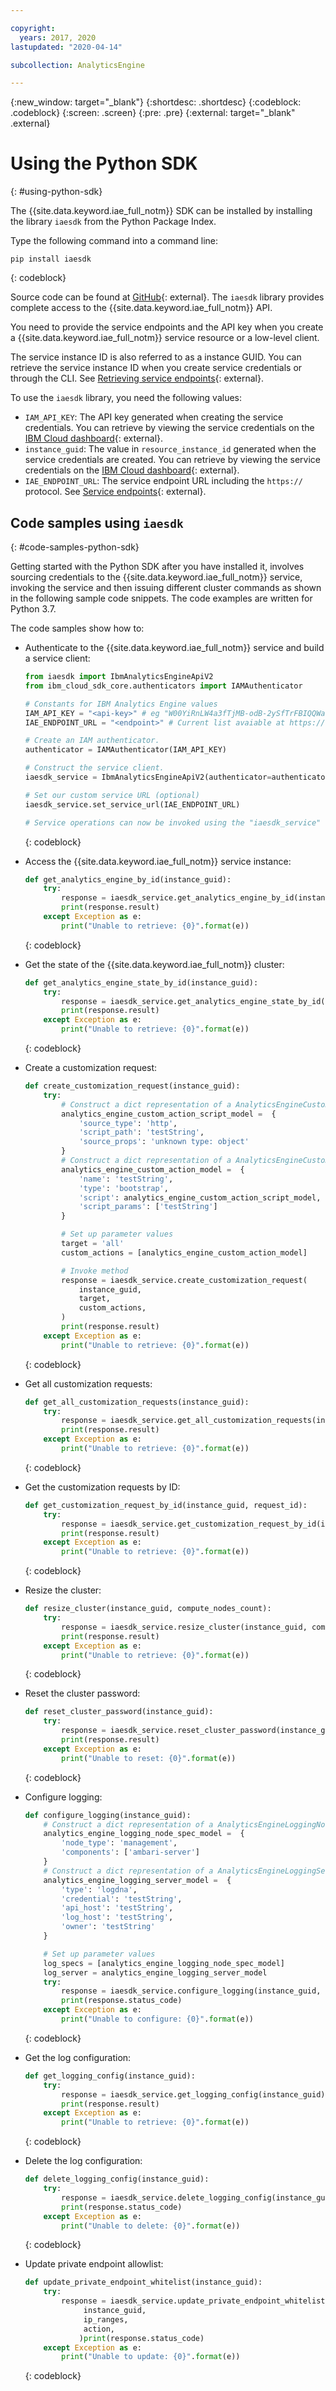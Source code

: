 ```yaml
---

copyright:
  years: 2017, 2020
lastupdated: "2020-04-14"

subcollection: AnalyticsEngine

---
```


<!-- Attribute definitions -->
{:new_window: target="_blank"}
{:shortdesc: .shortdesc}
{:codeblock: .codeblock}
{:screen: .screen}
{:pre: .pre}
{:external: target="_blank" .external}

# Using the Python SDK
{: #using-python-sdk}

The {{site.data.keyword.iae_full_notm}} SDK can be installed by installing the library `iaesdk` from the Python Package Index.

Type the following command into a command line:
```
pip install iaesdk
```
{: codeblock}

Source code can be found at [GitHub](https://github.com/ibm/ibm-iae-python-sdk/){: external}. The `iaesdk` library provides complete access to the {{site.data.keyword.iae_full_notm}} API.

You need to provide the service endpoints and the API key when you create a {{site.data.keyword.iae_full_notm}} service resource or a low-level client.

The service instance ID is also referred to as a instance GUID. You can retrieve the service instance ID when you create service credentials or through the CLI. See [Retrieving service endpoints](/docs/AnalyticsEngine?topic=AnalyticsEngine-retrieve-endpoints){: external}.

To use the `iaesdk` library, you need the following values:

- `IAM_API_KEY`: The API key generated when creating the service credentials. You can retrieve by viewing the service credentials on the [IBM Cloud dashboard](https://cloud.ibm.com/resources){: external}.
- `instance_guid`: The value in `resource_instance_id` generated when the service credentials are created. You can retrieve by viewing the service credentials on the [IBM Cloud dashboard](https://cloud.ibm.com/resources){: external}.
- `IAE_ENDPOINT_URL`: The service endpoint URL including the `https://` protocol. See [Service endpoints](https://cloud.ibm.com/apidocs/ibm-analytics-engine#service-endpoints){: external}.

## Code samples using `iaesdk`
{: #code-samples-python-sdk}

Getting started with the Python SDK after you have installed it, involves sourcing credentials to the {{site.data.keyword.iae_full_notm}} service, invoking the service and then issuing different cluster commands as shown in the following sample code snippets. The code examples are written for Python 3.7.

The code samples show how to:

- Authenticate to the {{site.data.keyword.iae_full_notm}} service and build a service client:
    ```python
    from iaesdk import IbmAnalyticsEngineApiV2
    from ibm_cloud_sdk_core.authenticators import IAMAuthenticator

    # Constants for IBM Analytics Engine values
    IAM_API_KEY = "<api-key>" # eg "W00YiRnLW4a3fTjMB-odB-2ySfTrFBIQQWanc--P3byk"
    IAE_ENDPOINT_URL = "<endpoint>" # Current list avaiable at https://cloud.ibm.com/apidocs/ibm-analytics-engine#service-endpoints

    # Create an IAM authenticator.
    authenticator = IAMAuthenticator(IAM_API_KEY)

    # Construct the service client.
    iaesdk_service = IbmAnalyticsEngineApiV2(authenticator=authenticator)

    # Set our custom service URL (optional)
    iaesdk_service.set_service_url(IAE_ENDPOINT_URL)

    # Service operations can now be invoked using the "iaesdk_service" variable.
    ```
    {: codeblock}

- Access the {{site.data.keyword.iae_full_notm}} service instance:
    ```python
    def get_analytics_engine_by_id(instance_guid):
        try:
            response = iaesdk_service.get_analytics_engine_by_id(instance_guid)
            print(response.result)
        except Exception as e:
            print("Unable to retrieve: {0}".format(e))
    ```
    {: codeblock}    

- Get the state of the {{site.data.keyword.iae_full_notm}} cluster:
    ```python
    def get_analytics_engine_state_by_id(instance_guid):
        try:
            response = iaesdk_service.get_analytics_engine_state_by_id(instance_guid)
            print(response.result)
        except Exception as e:
            print("Unable to retrieve: {0}".format(e))
    ```
    {: codeblock}

- Create a customization request:
    ```python
    def create_customization_request(instance_guid):
        try:
            # Construct a dict representation of a AnalyticsEngineCustomActionScript model
            analytics_engine_custom_action_script_model =  {
                'source_type': 'http',
                'script_path': 'testString',
                'source_props': 'unknown type: object'
            }
            # Construct a dict representation of a AnalyticsEngineCustomAction model
            analytics_engine_custom_action_model =  {
                'name': 'testString',
                'type': 'bootstrap',
                'script': analytics_engine_custom_action_script_model,
                'script_params': ['testString']
            }

            # Set up parameter values
            target = 'all'
            custom_actions = [analytics_engine_custom_action_model]

            # Invoke method
            response = iaesdk_service.create_customization_request(
                instance_guid,
                target,
                custom_actions,
            )
            print(response.result)
        except Exception as e:
            print("Unable to retrieve: {0}".format(e))
    ```
    {: codeblock}

- Get all customization requests:
    ```python
    def get_all_customization_requests(instance_guid):
        try:
            response = iaesdk_service.get_all_customization_requests(instance_guid)
            print(response.result)
        except Exception as e:
            print("Unable to retrieve: {0}".format(e))
    ```
    {: codeblock}

- Get the customization requests by ID:
    ```python
    def get_customization_request_by_id(instance_guid, request_id):
        try:
            response = iaesdk_service.get_customization_request_by_id(instance_guid, request_id)
            print(response.result)
        except Exception as e:
            print("Unable to retrieve: {0}".format(e))
    ```
    {: codeblock}
- Resize the cluster:
    ```python
    def resize_cluster(instance_guid, compute_nodes_count):
        try:
            response = iaesdk_service.resize_cluster(instance_guid, compute_nodes_count)
            print(response.result)
        except Exception as e:
            print("Unable to retrieve: {0}".format(e))
    ```
    {: codeblock}

- Reset the cluster password:
    ```python
    def reset_cluster_password(instance_guid):
        try:
            response = iaesdk_service.reset_cluster_password(instance_guid)
            print(response.result)
        except Exception as e:
            print("Unable to reset: {0}".format(e))
    ```
    {: codeblock}

- Configure logging:
    ```python
    def configure_logging(instance_guid):
        # Construct a dict representation of a AnalyticsEngineLoggingNodeSpec model
        analytics_engine_logging_node_spec_model =  {
            'node_type': 'management',
            'components': ['ambari-server']
        }
        # Construct a dict representation of a AnalyticsEngineLoggingServer model
        analytics_engine_logging_server_model =  {
            'type': 'logdna',
            'credential': 'testString',
            'api_host': 'testString',
            'log_host': 'testString',
            'owner': 'testString'
        }

        # Set up parameter values
        log_specs = [analytics_engine_logging_node_spec_model]
        log_server = analytics_engine_logging_server_model
        try:
            response = iaesdk_service.configure_logging(instance_guid, log_specs, log_server)
            print(response.status_code)
        except Exception as e:
            print("Unable to configure: {0}".format(e))
    ```
    {: codeblock}

- Get the log configuration:
    ```python
    def get_logging_config(instance_guid):
        try:
            response = iaesdk_service.get_logging_config(instance_guid)
            print(response.result)
        except Exception as e:
            print("Unable to retrieve: {0}".format(e))
    ```
    {: codeblock}

- Delete the log configuration:
    ```python
    def delete_logging_config(instance_guid):
        try:
            response = iaesdk_service.delete_logging_config(instance_guid)
            print(response.status_code)
        except Exception as e:
            print("Unable to delete: {0}".format(e))
    ```
    {: codeblock}

- Update private endpoint allowlist:
    ```python
    def update_private_endpoint_whitelist(instance_guid):
        try:
            response = iaesdk_service.update_private_endpoint_whitelist(instance_guid)
                 instance_guid,
                 ip_ranges,
                 action,
                )print(response.status_code)
        except Exception as e:
            print("Unable to update: {0}".format(e))
    ```
    {: codeblock}
